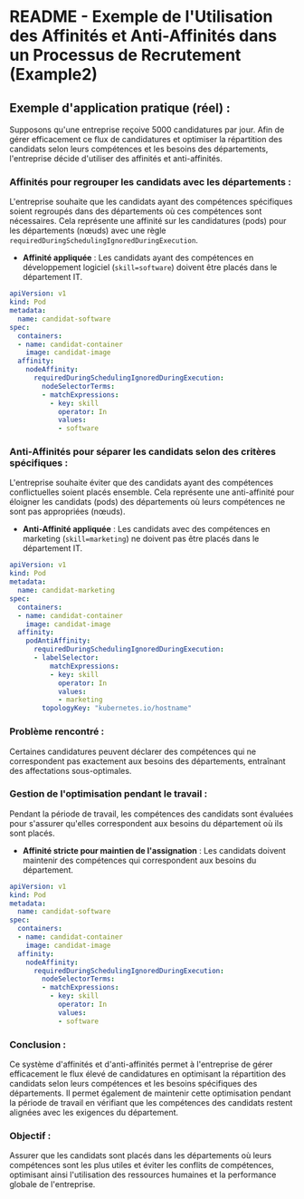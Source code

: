 # README - Exemple de l'Utilisation des Affinités et Anti-Affinités dans un Processus de Recrutement (Example2)

## Exemple d'application pratique (réel) :

Supposons qu'une entreprise reçoive 5000 candidatures par jour. Afin de gérer efficacement ce flux de candidatures et optimiser la répartition des candidats selon leurs compétences et les besoins des départements, l'entreprise décide d'utiliser des affinités et anti-affinités.

### Affinités pour regrouper les candidats avec les départements :

L'entreprise souhaite que les candidats ayant des compétences spécifiques soient regroupés dans des départements où ces compétences sont nécessaires. Cela représente une affinité sur les candidatures (pods) pour les départements (nœuds) avec une règle `requiredDuringSchedulingIgnoredDuringExecution`.

- **Affinité appliquée** : Les candidats ayant des compétences en développement logiciel (`skill=software`) doivent être placés dans le département IT.

```yaml
apiVersion: v1
kind: Pod
metadata:
  name: candidat-software
spec:
  containers:
  - name: candidat-container
    image: candidat-image
  affinity:
    nodeAffinity:
      requiredDuringSchedulingIgnoredDuringExecution:
        nodeSelectorTerms:
        - matchExpressions:
          - key: skill
            operator: In
            values:
            - software
```

### Anti-Affinités pour séparer les candidats selon des critères spécifiques :

L'entreprise souhaite éviter que des candidats ayant des compétences conflictuelles soient placés ensemble. Cela représente une anti-affinité pour éloigner les candidats (pods) des départements où leurs compétences ne sont pas appropriées (nœuds).

- **Anti-Affinité appliquée** : Les candidats avec des compétences en marketing (`skill=marketing`) ne doivent pas être placés dans le département IT.

```yaml
apiVersion: v1
kind: Pod
metadata:
  name: candidat-marketing
spec:
  containers:
  - name: candidat-container
    image: candidat-image
  affinity:
    podAntiAffinity:
      requiredDuringSchedulingIgnoredDuringExecution:
      - labelSelector:
          matchExpressions:
          - key: skill
            operator: In
            values:
            - marketing
        topologyKey: "kubernetes.io/hostname"
```

### Problème rencontré :
Certaines candidatures peuvent déclarer des compétences qui ne correspondent pas exactement aux besoins des départements, entraînant des affectations sous-optimales.

### Gestion de l'optimisation pendant le travail :

Pendant la période de travail, les compétences des candidats sont évaluées pour s'assurer qu'elles correspondent aux besoins du département où ils sont placés.

- **Affinité stricte pour maintien de l'assignation** : Les candidats doivent maintenir des compétences qui correspondent aux besoins du département.

```yaml
apiVersion: v1
kind: Pod
metadata:
  name: candidat-software
spec:
  containers:
  - name: candidat-container
    image: candidat-image
  affinity:
    nodeAffinity:
      requiredDuringSchedulingIgnoredDuringExecution:
        nodeSelectorTerms:
        - matchExpressions:
          - key: skill
            operator: In
            values:
            - software
```

### Conclusion :

Ce système d'affinités et d'anti-affinités permet à l'entreprise de gérer efficacement le flux élevé de candidatures en optimisant la répartition des candidats selon leurs compétences et les besoins spécifiques des départements. Il permet également de maintenir cette optimisation pendant la période de travail en vérifiant que les compétences des candidats restent alignées avec les exigences du département.

### Objectif :

Assurer que les candidats sont placés dans les départements où leurs compétences sont les plus utiles et éviter les conflits de compétences, optimisant ainsi l'utilisation des ressources humaines et la performance globale de l'entreprise.
